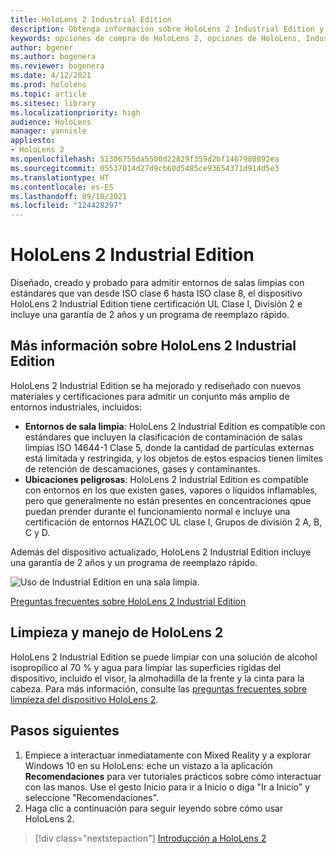 ```yaml
---
title: HoloLens 2 Industrial Edition
description: Obtenga información sobre HoloLens 2 Industrial Edition y descubra qué hacer después de obtener su propio dispositivo.
keywords: opciones de compra de HoloLens 2, opciones de HoloLens, Industrial Edition
author: bgener
ms.author: bogenera
ms.reviewer: bogenera
ms.date: 4/12/2021
ms.prod: hololens
ms.topic: article
ms.sitesec: library
ms.localizationpriority: high
audience: HoloLens
manager: yannisle
appliesto:
- HoloLens 2
ms.openlocfilehash: 51306755da5500d22829f359d2bf1467980892ea
ms.sourcegitcommit: 05537014d27d9cb60d5485ce93654371d914d5e3
ms.translationtype: HT
ms.contentlocale: es-ES
ms.lasthandoff: 09/10/2021
ms.locfileid: "124428297"
---
```

# <a name="hololens-2-industrial-edition"></a>HoloLens 2 Industrial Edition

Diseñado, creado y probado para admitir entornos de salas limpias con estándares que van desde ISO clase 6 hasta ISO clase 8, el dispositivo HoloLens 2 Industrial Edition tiene certificación UL Clase I, División 2 e incluye una garantía de 2 años y un programa de reemplazo rápido.

## <a name="learn-about-hololens-2-industrial-edition"></a>Más información sobre HoloLens 2 Industrial Edition

HoloLens 2 Industrial Edition se ha mejorado y rediseñado con nuevos materiales y certificaciones para admitir un conjunto más amplio de entornos industriales, incluidos:

- **Entornos de sala limpia**: HoloLens 2 Industrial Edition es compatible con estándares que incluyen la clasificación de contaminación de salas limpias ISO 14644-1 Clase 5, donde la cantidad de partículas externas está limitada y restringida, y los objetos de estos espacios tienen límites de retención de descamaciones, gases y contaminantes.
- **Ubicaciones peligrosas**: HoloLens 2 Industrial Edition es compatible con entornos en los que existen gases, vapores o líquidos inflamables, pero que generalmente no están presentes en concentraciones qpue puedan prender durante el funcionamiento normal e incluye una certificación de entornos HAZLOC UL clase I, Grupos de división 2 A, B, C y D.

Además del dispositivo actualizado, HoloLens 2 Industrial Edition incluye una garantía de 2 años y un programa de reemplazo rápido.

![Uso de Industrial Edition en una sala limpia.](./images/ie-small-pic.png)

[Preguntas frecuentes sobre HoloLens 2 Industrial Edition](hololens2-industrial-edition-faq.md)

## <a name="cleaning-and-handling-hololens-2"></a>Limpieza y manejo de HoloLens 2

HoloLens 2 Industrial Edition se puede limpiar con una solución de alcohol isopropílico al 70 % y agua para limpiar las superficies rígidas del dispositivo, incluido el visor, la almohadilla de la frente y la cinta para la cabeza. Para más información, consulte las [preguntas frecuentes sobre limpieza del dispositivo HoloLens 2](/hololens/hololens2-maintenance).

## <a name="next-steps"></a>Pasos siguientes

1. Empiece a interactuar inmediatamente con Mixed Reality y a explorar Windows 10 en su HoloLens: eche un vistazo a la aplicación **Recomendaciones** para ver tutoriales prácticos sobre cómo interactuar con las manos. Use el gesto Inicio para ir a Inicio o diga "Ir a Inicio" y seleccione "Recomendaciones".
1. Haga clic a continuación para seguir leyendo sobre cómo usar HoloLens 2.

> [!div class="nextstepaction"]
> [Introducción a HoloLens 2](hololens2-basic-usage.md)